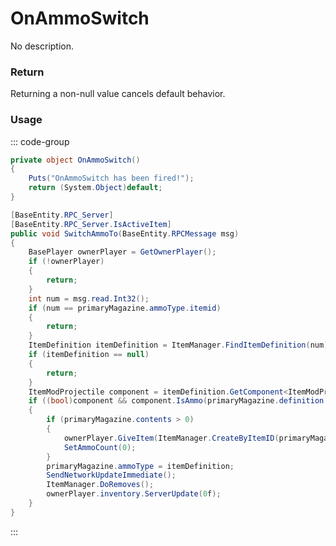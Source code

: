 # OnAmmoSwitch
<Badge type="info" text="Weapon"/><Badge type="danger" text="Carbon Compatible"/><Badge type="warning" text="Oxide Compatible"/>
No description.
### Return
Returning a non-null value cancels default behavior.

### Usage
::: code-group
```csharp [Example]
private object OnAmmoSwitch()
{
	Puts("OnAmmoSwitch has been fired!");
	return (System.Object)default;
}
```
```csharp [Source — Assembly-CSharp @ BaseProjectile]
[BaseEntity.RPC_Server]
[BaseEntity.RPC_Server.IsActiveItem]
public void SwitchAmmoTo(BaseEntity.RPCMessage msg)
{
	BasePlayer ownerPlayer = GetOwnerPlayer();
	if (!ownerPlayer)
	{
		return;
	}
	int num = msg.read.Int32();
	if (num == primaryMagazine.ammoType.itemid)
	{
		return;
	}
	ItemDefinition itemDefinition = ItemManager.FindItemDefinition(num);
	if (itemDefinition == null)
	{
		return;
	}
	ItemModProjectile component = itemDefinition.GetComponent<ItemModProjectile>();
	if ((bool)component && component.IsAmmo(primaryMagazine.definition.ammoTypes))
	{
		if (primaryMagazine.contents > 0)
		{
			ownerPlayer.GiveItem(ItemManager.CreateByItemID(primaryMagazine.ammoType.itemid, primaryMagazine.contents, 0uL));
			SetAmmoCount(0);
		}
		primaryMagazine.ammoType = itemDefinition;
		SendNetworkUpdateImmediate();
		ItemManager.DoRemoves();
		ownerPlayer.inventory.ServerUpdate(0f);
	}
}

```
:::
